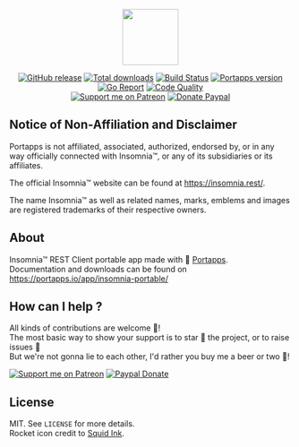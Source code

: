 <p align="center"><a href="https://portapps.io/app/insomnia-portable/" target="_blank"><img width="100" src="https://github.com/portapps/insomnia-portable/blob/master/res/papp.png"></a></p>

<p align="center">
  <a href="https://portapps.io/app/insomnia-portable/#download"><img src="https://img.shields.io/github/release/portapps/insomnia-portable.svg?style=flat-square" alt="GitHub release"></a>
  <a href="https://portapps.io/app/insomnia-portable/#download"><img src="https://img.shields.io/github/downloads/portapps/insomnia-portable/total.svg?style=flat-square" alt="Total downloads"></a>
  <a href="https://travis-ci.com/portapps/insomnia-portable"><img src="https://img.shields.io/travis/com/portapps/insomnia-portable/master.svg?style=flat-square" alt="Build Status"></a>
  <a href="https://github.com/portapps/portapps"><img src="https://img.shields.io/badge/portapps-1.28.0-479fdb.svg?style=flat-square" alt="Portapps version"></a>
  <a href="https://goreportcard.com/report/github.com/portapps/insomnia-portable"><img src="https://goreportcard.com/badge/github.com/portapps/insomnia-portable?style=flat-square" alt="Go Report"></a>
  <a href="https://www.codacy.com/app/portapps/insomnia-portable"><img src="https://img.shields.io/codacy/grade/22152d66651b42269c62215c2d402986.svg?style=flat-square" alt="Code Quality"></a>
  <br /><a href="https://www.patreon.com/crazymax"><img src="https://img.shields.io/badge/donate-patreon-f96854.svg?logo=patreon&style=flat-square" alt="Support me on Patreon"></a>
  <a href="https://www.paypal.me/crazyws"><img src="https://img.shields.io/badge/donate-paypal-00457c.svg?logo=paypal&style=flat-square" alt="Donate Paypal"></a>
</p>

## Notice of Non-Affiliation and Disclaimer

Portapps is not affiliated, associated, authorized, endorsed by, or in any way officially connected with Insomnia™, or any of its subsidiaries or its affiliates.

The official Insomnia™ website can be found at https://insomnia.rest/.

The name Insomnia™ as well as related names, marks, emblems and images are registered trademarks of their respective owners.

## About

Insomnia™ REST Client portable app made with 🚀 [Portapps](https://portapps.io).<br />
Documentation and downloads can be found on https://portapps.io/app/insomnia-portable/

## How can I help ?

All kinds of contributions are welcome :raised_hands:!<br />
The most basic way to show your support is to star :star2: the project, or to raise issues :speech_balloon:<br />
But we're not gonna lie to each other, I'd rather you buy me a beer or two :beers:!

[![Support me on Patreon](https://portapps.io/img/donate/patreon.png)](https://www.patreon.com/crazymax) 
[![Paypal Donate](https://portapps.io/img/donate/paypal.png)](https://www.paypal.me/crazyws)

## License

MIT. See `LICENSE` for more details.<br />
Rocket icon credit to [Squid Ink](http://thesquid.ink).
